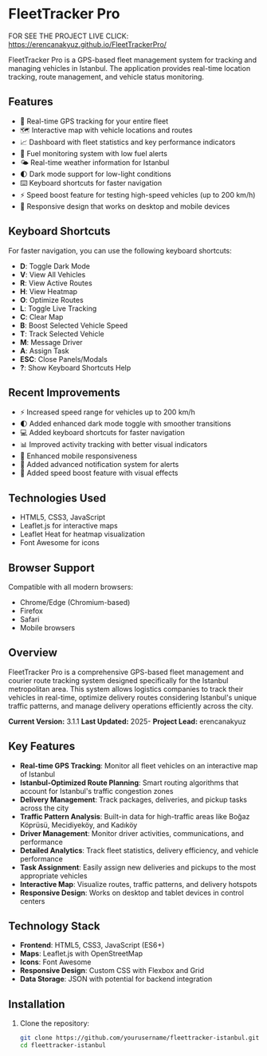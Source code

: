 # FleetTracker Pro

FOR SEE THE PROJECT LIVE CLICK:
https://erencanakyuz.github.io/FleetTrackerPro/


FleetTracker Pro is a GPS-based fleet management system for tracking and managing vehicles in Istanbul. The application provides real-time location tracking, route management, and vehicle status monitoring.

## Features

- 🚚 Real-time GPS tracking for your entire fleet
- 🗺️ Interactive map with vehicle locations and routes
- 📈 Dashboard with fleet statistics and key performance indicators
- 🔋 Fuel monitoring system with low fuel alerts
- 🌤️ Real-time weather information for Istanbul
- 🌓 Dark mode support for low-light conditions
- ⌨️ Keyboard shortcuts for faster navigation
- ⚡ Speed boost feature for testing high-speed vehicles (up to 200 km/h)
- 📱 Responsive design that works on desktop and mobile devices


## Keyboard Shortcuts

For faster navigation, you can use the following keyboard shortcuts:

- **D**: Toggle Dark Mode
- **V**: View All Vehicles
- **R**: View Active Routes
- **H**: View Heatmap
- **O**: Optimize Routes
- **L**: Toggle Live Tracking
- **C**: Clear Map
- **B**: Boost Selected Vehicle Speed
- **T**: Track Selected Vehicle
- **M**: Message Driver
- **A**: Assign Task
- **ESC**: Close Panels/Modals
- **?**: Show Keyboard Shortcuts Help

## Recent Improvements

- ⚡ Increased speed range for vehicles up to 200 km/h
- 🌓 Added enhanced dark mode toggle with smoother transitions
- 💻 Added keyboard shortcuts for faster navigation
- 📊 Improved activity tracking with better visual indicators
- 📱 Enhanced mobile responsiveness
- 🚨 Added advanced notification system for alerts
- 🚀 Added speed boost feature with visual effects

## Technologies Used

- HTML5, CSS3, JavaScript
- Leaflet.js for interactive maps
- Leaflet Heat for heatmap visualization
- Font Awesome for icons

## Browser Support

Compatible with all modern browsers:
- Chrome/Edge (Chromium-based)
- Firefox
- Safari
- Mobile browsers

## Overview

FleetTracker Pro is a comprehensive GPS-based fleet management and courier route tracking system designed specifically for the Istanbul metropolitan area. This system allows logistics companies to track their vehicles in real-time, optimize delivery routes considering Istanbul's unique traffic patterns, and manage delivery operations efficiently across the city.

**Current Version:** 3.1.1 
**Last Updated:** 2025- 
**Project Lead:** erencanakyuz

## Key Features

- **Real-time GPS Tracking**: Monitor all fleet vehicles on an interactive map of Istanbul
- **Istanbul-Optimized Route Planning**: Smart routing algorithms that account for Istanbul's traffic congestion zones
- **Delivery Management**: Track packages, deliveries, and pickup tasks across the city
- **Traffic Pattern Analysis**: Built-in data for high-traffic areas like Boğaz Köprüsü, Mecidiyeköy, and Kadıköy
- **Driver Management**: Monitor driver activities, communications, and performance
- **Detailed Analytics**: Track fleet statistics, delivery efficiency, and vehicle performance
- **Task Assignment**: Easily assign new deliveries and pickups to the most appropriate vehicles
- **Interactive Map**: Visualize routes, traffic patterns, and delivery hotspots
- **Responsive Design**: Works on desktop and tablet devices in control centers

## Technology Stack

- **Frontend**: HTML5, CSS3, JavaScript (ES6+)
- **Maps**: Leaflet.js with OpenStreetMap
- **Icons**: Font Awesome
- **Responsive Design**: Custom CSS with Flexbox and Grid
- **Data Storage**: JSON with potential for backend integration

## Installation

1. Clone the repository:
   ```bash
   git clone https://github.com/yourusername/fleettracker-istanbul.git
   cd fleettracker-istanbul
